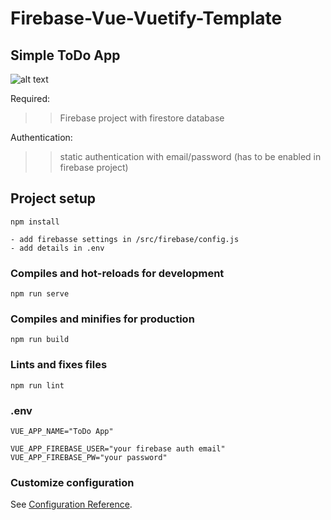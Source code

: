 # Firebase-Vue-Vuetify-Template
## Simple ToDo App


![alt text](https://www.lxmcloud.tk/git/todo.png)


Required:
>> Firebase project with firestore database

Authentication:
>> static authentication with email/password (has to be enabled in firebase project)


## Project setup
```
npm install

- add firebasse settings in /src/firebase/config.js
- add details in .env
```

### Compiles and hot-reloads for development
```
npm run serve
```

### Compiles and minifies for production
```
npm run build
```

### Lints and fixes files
```
npm run lint
```

### .env
```
VUE_APP_NAME="ToDo App"

VUE_APP_FIREBASE_USER="your firebase auth email"
VUE_APP_FIREBASE_PW="your password"
```






### Customize configuration
See [Configuration Reference](https://cli.vuejs.org/config/).


